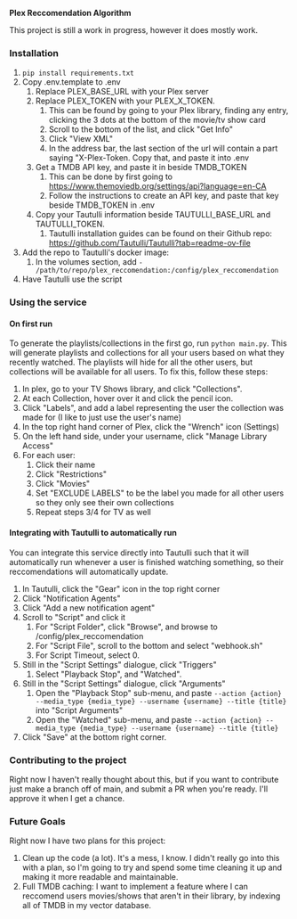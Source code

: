 **Plex Reccomendation Algorithm**

This project is still a work in progress, however it does mostly work. 

### Installation
1. ```pip install requirements.txt```
2. Copy .env.template to .env
    1. Replace PLEX_BASE_URL with your Plex server
    2. Replace PLEX_TOKEN with your PLEX_X_TOKEN. 
        1. This can be found by going to your Plex library, finding any entry, clicking the 3 dots at the bottom of the movie/tv show card
        2. Scroll to the bottom of the list, and click "Get Info"
        3. Click "View XML"
        4. In the address bar, the last section of the url will contain a part saying "X-Plex-Token. Copy that, and paste it into .env
    3. Get a TMDB API key, and paste it in beside TMDB_TOKEN
        1. This can be done by first going to https://www.themoviedb.org/settings/api?language=en-CA
        2. Follow the instructions to create an API key, and paste that key beside TMDB_TOKEN in .env
    4. Copy your Tautulli information beside TAUTULLI_BASE_URL and TAUTULLI_TOKEN.
        1. Tautulli installation guides can be found on their Github repo: https://github.com/Tautulli/Tautulli?tab=readme-ov-file
3. Add the repo to Tautulli's docker image:
    1. In the volumes section, add ```- /path/to/repo/plex_reccomendation:/config/plex_reccomendation```
4. Have Tautulli use the script

### Using the service
#### On first run
To generate the playlists/collections in the first go, run ```python main.py```. This will generate playlists and collections for all your users based on what they recently watched. The playlists will hide for all the other users, but collections will be available for all users. To fix this, follow these steps:

1. In plex, go to your TV Shows library, and click "Collections".
2. At each Collection, hover over it and click the pencil icon.
3. Click "Labels", and add a label representing the user the collection was made for (I like to just use the user's name)
4. In the top right hand corner of Plex, click the "Wrench" icon (Settings)
5. On the left hand side, under your username, click "Manage Library Access"
6. For each user:
    1. Click their name
    2. Click "Restrictions"
    3. Click "Movies"
    4. Set "EXCLUDE LABELS" to be the label you made for all other users so they only see their own collections
    5. Repeat steps 3/4 for TV as well

#### Integrating with Tautulli to automatically run
You can integrate this service directly into Tautulli such that it will automatically run whenever a user is finished watching something, so their reccomendations will automatically update.

1. In Tautulli, click the "Gear" icon in the top right corner
2. Click "Notification Agents"
3. Click "Add a new notification agent"
4. Scroll to "Script" and click it
    1. For "Script Folder", click "Browse", and browse to /config/plex_reccomendation
    2. For "Script File", scroll to the bottom and select "webhook.sh"
    3. For Script Timeout, select 0.
5. Still in the "Script Settings" dialogue, click "Triggers"
    1. Select "Playback Stop", and "Watched".
6. Still in the "Script Settings" dialogue, click "Arguments"
    1. Open the "Playback Stop" sub-menu, and paste ```--action {action} --media_type {media_type} --username {username} --title {title}``` into "Script Arguments"
    2. Open the "Watched" sub-menu, and paste ```--action {action} --media_type {media_type} --username {username} --title {title}```
7. Click "Save" at the bottom right corner.

### Contributing to the project
Right now I haven't really thought about this, but if you want to contribute just make a branch off of main, and submit a PR when you're ready. I'll approve it when I get a chance.

### Future Goals
Right now I have two plans for this project:
1. Clean up the code (a lot). It's a mess, I know. I didn't really go into this with a plan, so I'm going to try and spend some time cleaning it up and making it more readable and maintainable. 
2. Full TMDB caching: I want to implement a feature where I can reccomend users movies/shows that aren't in their library, by indexing all of TMDB in my vector database.